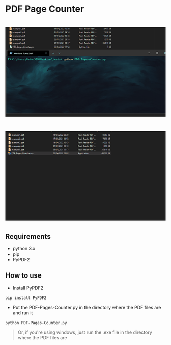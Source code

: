 # PDF Page Counter

# ![Gif--Script](https://github.com/natansantoz/PDF-Page-Counter/blob/main/Images/script.gif) 
 
# ![Gif--Executavel](https://github.com/natansantoz/PDF-Page-Counter/blob/main/Images/exe.gif) 


## Requirements

  - python 3.x
  - pip
  - PyPDF2

## How to use

- Install PyPDF2

```
pip install PyPDF2
```

- Put the PDF-Pages-Counter.py in the directory where the PDF files are and run it

```
python PDF-Pages-Counter.py
```

> Or, if you're using windows, just run the .exe file in the directory where the PDF files are


